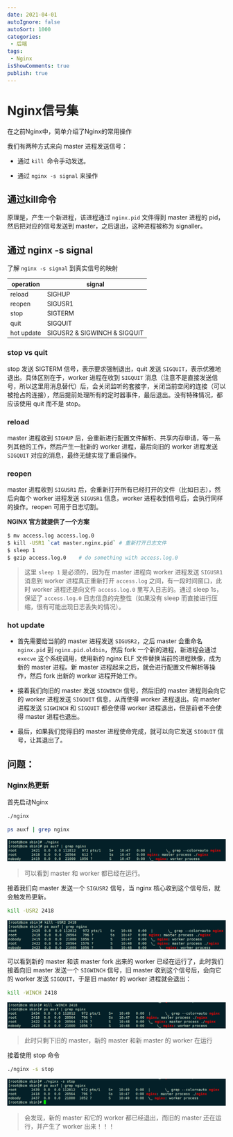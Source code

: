 ```yaml
---
date: 2021-04-01
autoIgnore: false
autoSort: 1000
categories:
 - 后端
tags:
 - Nginx
isShowComments: true
publish: true
---
```


# Nginx信号集

在之前Nginx中，简单介绍了Nginx的常用操作

我们有两种方式来向 master 进程发送信号：

- 通过 `kill `命令手动发送。

- 通过 `nginx -s signal` 来操作

## 通过kill命令

原理是，产生一个新进程，该进程通过 `nginx.pid` 文件得到 master 进程的 pid，然后把对应的信号发送到 master，之后退出，这种进程被称为 signaller。

## 通过 nginx -s signal

了解 `nginx -s signal` 到真实信号的映射

| operation  | signal                       |
| ---------- | ---------------------------- |
| reload     | SIGHUP                       |
| reopen     | SIGUSR1                      |
| stop       | SIGTERM                      |
| quit       | SIGQUIT                      |
| hot update | SIGUSR2 & SIGWINCH & SIGQUIT |

### stop vs quit

stop 发送 SIGTERM 信号，表示要求强制退出，quit 发送 `SIGQUIT`，表示优雅地退出。具体区别在于，worker 进程在收到 `SIGQUIT` 消息（注意不是直接发送信号，所以这里用消息替代）后，会关闭监听的套接字，关闭当前空闲的连接（可以被抢占的连接），然后提前处理所有的定时器事件，最后退出。没有特殊情况，都应该使用 quit 而不是 stop。

### reload

master 进程收到 `SIGHUP` 后，会重新进行配置文件解析、共享内存申请，等一系列其他的工作，然后产生一批新的 worker 进程，最后向旧的 worker 进程发送 `SIGQUIT` 对应的消息，最终无缝实现了重启操作。

### reopen

master 进程收到 `SIGUSR1` 后，会重新打开所有已经打开的文件（比如日志），然后向每个 worker 进程发送 `SIGUSR1` 信息，worker 进程收到信号后，会执行同样的操作。reopen 可用于日志切割。

**NGINX 官方就提供了一个方案**

```bash
$ mv access.log access.log.0
$ kill -USR1 `cat master.nginx.pid` # 重新打开日志文件
$ sleep 1
$ gzip access.log.0    # do something with access.log.0
```

> 这里 `sleep 1` 是必须的，因为在 master 进程向 worker 进程发送 `SIGUSR1` 消息到 worker 进程真正重新打开 `access.log` 之间，有一段时间窗口，此时 worker 进程还是向文件 `access.log.0` 里写入日志的。通过 sleep 1s，保证了 `access.log.0` 日志信息的完整性（如果没有 sleep 而直接进行压缩，很有可能出现日志丢失的情况）。

### hot update

- 首先需要给当前的 master 进程发送 `SIGUSR2`，之后 master 会重命名 `nginx.pid` 到 `nginx.pid.oldbin`，然后 fork 一个新的进程，新进程会通过 `execve` 这个系统调用，使用新的 nginx ELF 文件替换当前的进程映像，成为新的 master 进程。新 master 进程起来之后，就会进行配置文件解析等操作，然后 fork 出新的 worker 进程开始工作。

- 接着我们向旧的 master 发送 `SIGWINCH` 信号，然后旧的 master 进程则会向它的 worker 进程发送 `SIGQUIT` 信息，从而使得 worker 进程退出。向 master 进程发送 `SIGWINCH` 和 `SIGQUIT` 都会使得 worker 进程退出，但是前者不会使得 master 进程也退出。

- 最后，如果我们觉得旧的 master 进程使命完成，就可以向它发送 `SIGQUIT` 信号，让其退出了。



## 问题：

### Nginx热更新

首先启动Nginx

```bash
./nginx
```

```bash
ps auxf | grep nginx
```

![image-20210201105059065](media/Nginx信号集.assets/image-20210201105059065.png)

> 可以看到 master 和 worker 都已经在运行。

接着我们向 master 发送一个 `SIGUSR2` 信号，当 nginx 核心收到这个信号后，就会触发热更新。

```bash
kill -USR2 2418
```

![image-20210201105148802](media/Nginx信号集.assets/image-20210201105148802.png)

可以看到新的 master 和该 master fork 出来的 worker 已经在运行了，此时我们接着向旧 master 发送一个 `SIGWINCH` 信号，旧 master 收到这个信号后，会向它的 worker 发送 `SIGQUIT`，于是旧 master 的 worker 进程就会退出：

```bash
kill -WINCH 2418
```

![image-20210201105223765](media/Nginx信号集.assets/image-20210201105223765.png)

> 此时只剩下旧的 master，新的 master 和新 master 的 worker 在运行

接着使用 stop 命令

```bash
./nginx -s stop
```

![image-20210201105245953](media/Nginx信号集.assets/image-20210201105245953.png)

> 会发现，新的 master 和它的 worker 都已经退出，而旧的 master 还在运行，并产生了 worker 出来！！！
